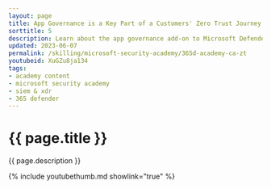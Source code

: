 ```yaml
---
layout: page
title: App Governance is a Key Part of a Customers' Zero Trust Journey
sorttitle: 5
description: Learn about the app governance add-on to Microsoft Defender for Cloud Apps, a key component of customers' Zero Trust journey. Examine how app governance supports managing to least privilege (including identifying unused permissions), provides threat detections, and gives insights on risky app behaviors.
updated: 2023-06-07
permalink: /skilling/microsoft-security-academy/365d-academy-ca-zt
youtubeid: XuGZu8ja134
tags: 
- academy content
- microsoft security academy
- siem & xdr
- 365 defender
---
```


# {{ page.title }}

{{ page.description }}

{% include youtubethumb.md showlink="true" %}